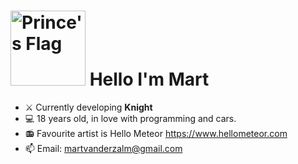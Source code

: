 <h1 id="title-with-image">
  <img src="https://wereldvlaggen.nl/wp-content/uploads/2020/10/VOC-vereenigde-oostindische-compagnie-vlag-oranje-wit-blauw.jpg" width="120" alt="Prince's Flag">
  Hello I'm Mart
<!--   <img src="https://upload.wikimedia.org/wikipedia/commons/5/54/Naval_ensign_of_the_Empire_of_Japan.svg" width="50" height="32" alt="Rising Sun Flag"> -->
</h1>

- ⚔️ Currently developing **Knight**
- 💻 18 years old, in love with programming and cars.
- 📻 Favourite artist is Hello Meteor https://www.hellometeor.com
- 📫 Email: martvanderzalm@gmail.com
